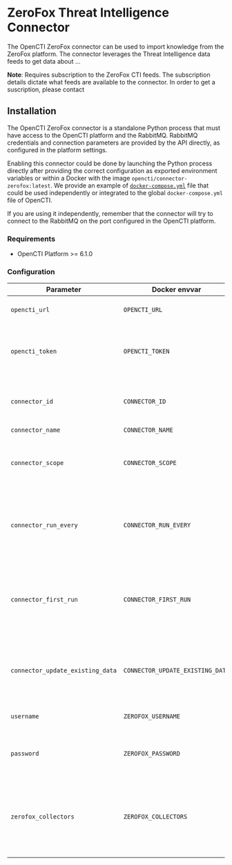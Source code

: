 # ZeroFox Threat Intelligence Connector

The OpenCTI ZeroFox connector can be used to import knowledge from the ZeroFox
 platform. The connector leverages the Threat Intelligence data feeds to get data about ...

**Note**: Requires subscription to the ZeroFox CTI feeds. The subscription
details dictate what feeds are available to the connector.
In order to get a suscription, please contact 

## Installation

The OpenCTI ZeroFox connector is a standalone Python process that must have access
to the OpenCTI platform and the RabbitMQ. RabbitMQ credentials and connection parameters
are provided by the API directly, as configured in the platform settings.

Enabling this connector could be done by launching the Python process directly after
providing the correct configuration as exported environment variables or within a Docker with
the image `opencti/connector-zerofox:latest`. We provide an example of
[`docker-compose.yml`](docker-compose.yml) file that could be used independently or
integrated to the global `docker-compose.yml` file of OpenCTI.

If you are using it independently, remember that the connector will try to connect to
the RabbitMQ on the port configured in the OpenCTI platform.


### Requirements

- OpenCTI Platform >= 6.1.0

### Configuration

| Parameter                        | Docker envvar                    | Mandatory    | Description                                                                                     |
| -------------------------------- | -------------------------------- | ------------ | ----------------------------------------------------------------------------------------------- |
| `opencti_url`                    | `OPENCTI_URL`                    | Yes          | The URL of the OpenCTI platform.                                                                |
| `opencti_token`                  | `OPENCTI_TOKEN`                  | Yes          | The default admin token configured in the OpenCTI platform parameters file.                     |
| `connector_id`                   | `CONNECTOR_ID`                   | Yes          | A valid arbitrary `UUIDv4` that must be unique for this connector.                              |
| `connector_name`                 | `CONNECTOR_NAME`                 | Yes          | Option `ZeroFox`                                                                                |
| `connector_scope`                | `CONNECTOR_SCOPE`                | Yes          | Supported scope: Template Scope (MIME Type or Stix Object)                                      |
| `connector_run_every`            | `CONNECTOR_RUN_EVERY`            | No           | How often data ingestion occurs, in format `{number}{s, m, h, d}`, reccommended value is 24h    |
| `connector_first_run`            | `CONNECTOR_FIRST_RUN`            | No           | The scope of data queried when the connector is initialized in format `{number}{s, m, h, d}`, defaults to 1d|
| `connector_update_existing_data` | `CONNECTOR_UPDATE_EXISTING_DATA` | No           | If an entity already exists, update its attributes with information provided by this connector. |
| `username`                       | `ZEROFOX_USERNAME`               | Yes          | A ZeroFox platform username                                                                     |
| `password`                       | `ZEROFOX_PASSWORD`               | Yes          | A personal access token for accesing the ZeroFox API                                            |
| `zerofox_collectors`             | `ZEROFOX_COLLECTORS`             | No           | A comma-separated list of collector names to use by the connector. Uses all of them if ommited  |

